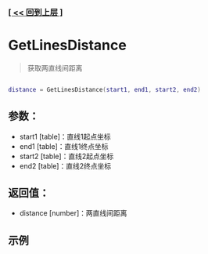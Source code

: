 ### [[ << 回到上层 ]](README.md)

# GetLinesDistance

> 获取两直线间距离

```lua

distance = GetLinesDistance(start1, end1, start2, end2)

```

## 参数：

+ start1 [table]：直线1起点坐标
+ end1 [table]：直线1终点坐标
+ start2 [table]：直线2起点坐标
+ end2 [table]：直线2终点坐标

## 返回值：

+ distance [number]：两直线间距离

## 示例

```lua

```